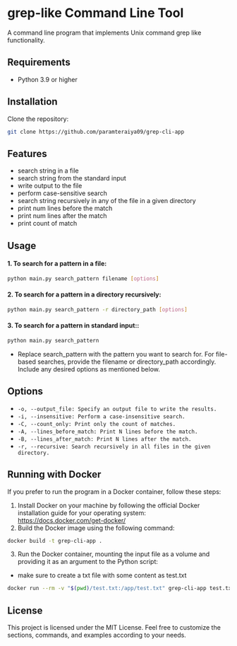 # grep-like Command Line Tool
A command line program that implements Unix command grep like functionality.

## Requirements

- Python 3.9 or higher

## Installation

Clone the repository:

```bash
git clone https://github.com/paramteraiya09/grep-cli-app
```

## Features
- search string in a file
- search string from the standard input
- write output to the file
- perform case-sensitive search 
- search string recursively in any of the file in a given directory
- print num lines before the match
- print num lines after the match
- print count of match 

## Usage

#### 1. To search for a pattern in a file:
```bash
python main.py search_pattern filename [options]
```

#### 2. To search for a pattern in a directory recursively:
```bash
python main.py search_pattern -r directory_path [options]
```

#### 3. To search for a pattern in standard input::
```bash
python main.py search_pattern
```

- Replace search_pattern with the pattern you want to search for. For file-based searches, provide the filename or directory_path accordingly. Include any desired options as mentioned below.

## Options
- `-o, --output_file: Specify an output file to write the results.`
- `-i, --insensitive: Perform a case-insensitive search.`
- `-C, --count_only: Print only the count of matches.`
- `-A, --lines_before_match: Print N lines before the match.`
- `-B, --lines_after_match: Print N lines after the match.`
- `-r, --recursive: Search recursively in all files in the given directory.`

## Running with Docker
If you prefer to run the program in a Docker container, follow these steps:

1. Install Docker on your machine by following the official Docker installation guide for your operating system: https://docs.docker.com/get-docker/
2. Build the Docker image using the following command:
```bash
docker build -t grep-cli-app .
```
3. Run the Docker container, mounting the input file as a volume and providing it as an argument to the Python script:
- make sure to create a txt file with some content as test.txt
```bash
docker run --rm -v "$(pwd)/test.txt:/app/test.txt" grep-cli-app test.txt [arguments]
```
## License
This project is licensed under the MIT License.
Feel free to customize the sections, commands, and examples according to your needs. 

